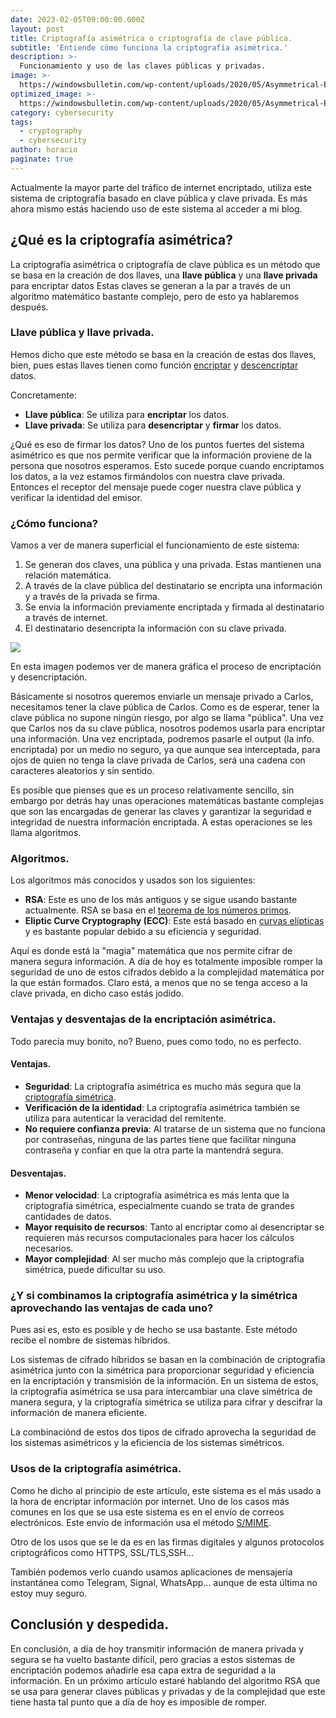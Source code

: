 ```yaml
---
date: 2023-02-05T09:00:00.000Z
layout: post
title: Criptografía asimétrica o criptografía de clave pública.
subtitle: 'Entiende cómo funciona la criptografía asimétrica.'
description: >-
  Funcionamiento y uso de las claves públicas y privadas.
image: >-
  https://windowsbulletin.com/wp-content/uploads/2020/05/Asymmetrical-Encryption.png
optimized_image: >-
  https://windowsbulletin.com/wp-content/uploads/2020/05/Asymmetrical-Encryption.png
category: cybersecurity
tags:
  - cryptography
  - cybersecurity
author: horacio
paginate: true
---
```


Actualmente la mayor parte del tráfico de internet encriptado, utiliza este sistema de criptografía basado en clave pública y clave privada. Es más ahora mismo estás haciendo
uso de este sistema al acceder a mi blog.

## ¿Qué es la criptografía asimétrica?

La criptografía asimétrica o criptografía de clave pública es un método que se basa en la creación de dos llaves, una **llave pública** y una **llave privada** para encriptar datos
Estas claves se generan a la par a través de un algoritmo matemático bastante complejo, pero de esto ya hablaremos después.


### Llave pública y llave privada.

Hemos dicho que este método se basa en la creación de estas dos llaves, bien, pues estas llaves tienen como función <u>encriptar</u> y <u>descencriptar</u> datos.

Concretamente:

- **Llave pública**: Se utiliza para **encriptar** los datos.
- **Llave privada**: Se utiliza para **desencriptar** y **firmar** los datos.

¿Qué es eso de firmar los datos? Uno de los puntos fuertes del sistema asimétrico es que nos permite verificar que la información proviene de la persona que nosotros
esperamos. Esto sucede porque cuando encriptamos los datos, a la vez estamos firmándolos con nuestra clave privada. Entonces el receptor del mensaje puede coger nuestra
clave pública y verificar la identidad del emisor.

### ¿Cómo funciona?

Vamos a ver de manera superficial el funcionamiento de este sistema:

1. Se generan dos claves, una pública y una privada. Estas mantienen una relación matemática.
2. A través de la clave pública del destinatario se encripta una información y a través de la privada se firma.
3. Se envia la información previamente encriptada y firmada al destinatario a través de internet.
4. El destinatario desencripta la información con su clave privada.

<img src="https://external-content.duckduckgo.com/iu/?u=https%3A%2F%2Fnic.ar%2Fsites%2Fdefault%2Ffiles%2Finline-images%2FCriptografia-Ambas-Nota.png">

En esta imagen podemos ver de manera gráfica el proceso de encriptación y desencriptación.

Básicamente si nosotros queremos enviarle un mensaje privado a Carlos, necesitamos tener la clave pública de Carlos. Como es de esperar, tener la clave pública no supone ningún riesgo,
por algo se llama "pública". Una vez que Carlos nos da su clave pública, nosotros podemos usarla para encriptar una información. Una vez encriptada, podremos pasarle el output
(la info. encriptada) por un medio no seguro, ya que aunque sea interceptada, para ojos de quien no tenga la clave privada de Carlos, será una cadena con caracteres aleatorios y sin
sentido.

Es posible que pienses que es un proceso relativamente sencillo, sin embargo por detrás hay unas operaciones matemáticas bastante complejas que son las encargadas de generar las claves
y garantizar la seguridad e integridad de nuestra información encriptada. A estas operaciones se les llama algoritmos.

### Algoritmos.

Los algoritmos más conocidos y usados son los siguientes:

- **RSA**: Este es uno de los más antiguos y se sigue usando bastante actualmente. RSA se basa en el [teorema de los números primos](https://es.wikipedia.org/wiki/Teorema_de_los_n%C3%BAmeros_primos).
- **Eliptic Curve Cryptography (ECC)**: Este está basado en [curvas elípticas](https://es.wikipedia.org/wiki/Criptograf%C3%ADa_de_curva_el%C3%ADptica) y es bastante popular debido a su eficiencia y seguridad.

Aquí es donde está la "magia" matemática que nos permite cifrar de manera segura información. A día de hoy es totalmente imposible romper la seguridad de uno de estos cifrados
debido a la complejidad matemática por la que están formados. Claro está, a menos que no se tenga acceso a la clave privada, en dicho caso estás jodido.

### Ventajas y desventajas de la encriptación asimétrica.

Todo parecía muy bonito, no? Bueno, pues como todo, no es perfecto.

#### Ventajas.

- **Seguridad**: La criptografía asimétrica es mucho más segura que la [criptografía simétrica](https://es.wikipedia.org/wiki/Criptograf%C3%ADa_sim%C3%A9trica).
- **Verificación de la identidad**: La criptografía asimétrica también se utiliza para autenticar la veracidad del remitente.
- **No requiere confianza previa**: Al tratarse de un sistema que no funciona por contraseñas, ninguna de las partes tiene que facilitar ninguna contraseña y confiar en que la otra
parte la mantendrá segura.

#### Desventajas.

- **Menor velocidad**: La criptografía asimétrica es más lenta que la criptografía simétrica, especialmente cuando se trata de grandes cantidades de datos.
- **Mayor requisito de recursos**: Tanto al encriptar como al desencriptar se requieren más recursos computacionales para hacer los cálculos necesarios.
- **Mayor complejidad**: Al ser mucho más complejo que la criptografía simétrica, puede dificultar su uso.

### ¿Y si combinamos la criptografía asimétrica y la simétrica aprovechando las ventajas de cada uno?

Pues así es, esto es posible y de hecho se usa bastante. Este método recibe el nombre de sistemas híbridos.

Los sistemas de cifrado híbridos se basan en la combinación de criptografía asimétrica junto con la simétrica para proporcionar seguridad y eficiencia en la encriptación y transmisión
de la información. En un sistema de estos, la criptografía asimétrica se usa para intercambiar una clave simétrica de manera segura, y la criptografía simétrica se utiliza para cifrar
y descifrar la información de manera eficiente.

La combinaciónd de estos dos tipos de cifrado aprovecha la seguridad de los sistemas asimétricos y la eficiencia de los sistemas simétricos.


### Usos de la criptografía asimétrica.

Como he dicho al principio de este artículo, este sistema es el más usado a la hora de encriptar información por internet. Uno de los casos más comunes en los que se usa
este sistema es en el envío de correos electrónicos. Este envío de información usa el método [S/MIME](https://es.wikipedia.org/wiki/S/MIME).

Otro de los usos que se le da es en las firmas digitales y algunos protocolos criptográficos como HTTPS, SSL/TLS,SSH...

También podemos verlo cuando usamos aplicaciones de mensajería instantánea como Telegram, Signal, WhatsApp... aunque de esta última no estoy muy seguro.

## Conclusión y despedida.

En conclusión, a día de hoy transmitir información de manera privada y segura se ha vuelto bastante difícil, pero gracias a estos sistemas de encriptación podemos añadirle
esa capa extra de seguridad a la información. En un próximo artículo estaré hablando del algoritmo RSA que se usa para generar claves públicas y privadas y de la complejidad
que este tiene hasta tal punto que a día de hoy es imposible de romper.
<!-- --page-break-- -->
